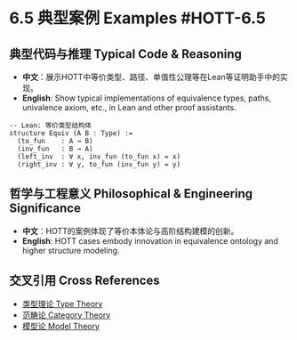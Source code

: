 # 6.5 典型案例 Examples #HOTT-6.5

## 典型代码与推理 Typical Code & Reasoning

- **中文**：展示HOTT中等价类型、路径、单值性公理等在Lean等证明助手中的实现。
- **English**: Show typical implementations of equivalence types, paths, univalence axiom, etc., in Lean and other proof assistants.

```lean
-- Lean: 等价类型结构体
structure Equiv (A B : Type) :=
  (to_fun    : A → B)
  (inv_fun   : B → A)
  (left_inv  : ∀ x, inv_fun (to_fun x) = x)
  (right_inv : ∀ y, to_fun (inv_fun y) = y)
```

## 哲学与工程意义 Philosophical & Engineering Significance

- **中文**：HOTT的案例体现了等价本体论与高阶结构建模的创新。
- **English**: HOTT cases embody innovation in equivalence ontology and higher structure modeling.

## 交叉引用 Cross References

- [类型理论 Type Theory](../TypeTheory/README.md)
- [范畴论 Category Theory](../CategoryTheory/README.md)
- [模型论 Model Theory](../ModelTheory/README.md)
